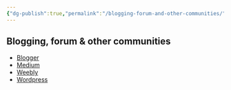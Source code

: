 ```yaml
---
{"dg-publish":true,"permalink":"/blogging-forum-and-other-communities/","dgShowBacklinks":true,"dgShowLocalGraph":true}
---
```



## Blogging, forum & other communities
- [Blogger](https://www.blogger.com/)
- [Medium](http://medium.com/)
- [Weebly](https://www.weebly.com/?lang=en)
- [Wordpress](http://wordpress.org/)